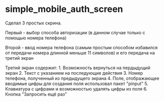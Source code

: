 # simple_mobile_auth_screen

Сделал 3 простых скрина. 

Первый - выбор способа авторизации (в данном случае только с помощью номера телефона)

Второй - ввод номера телефона (самым простым способом избавился от передачи номера длинной меньше 11 символов) и его передача на третий экран

Третий экран содержит:
    1. Возможность вернуться на пердыдущий экран
    2. Текст с указанием на последующие действия
    3. Номер телефона, полученный из предыдущего экрана
    4. Поле, отображающее вводимые цифры 
        для создания поля использовал пакет "pinput"
    5. Клавиатура с цифрами и возможностью удалять цифры из поля
    6. Кнопка "Запросить ещё раз"
